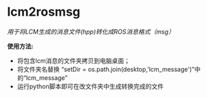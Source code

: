  lcm2rosmsg
 ==========
  *用于将LCM生成的消息文件(hpp)转化成ROS消息格式（msg）*

  __使用方法:__  
  * 将包含lcm消息的文件夹拷贝到电脑桌面；
  * 将文件夹名替换 “setDir = os.path.join(desktop,'lcm_message')”中的“lcm_message”
  * 运行python脚本即可在改文件夹中生成转换完成的文件

